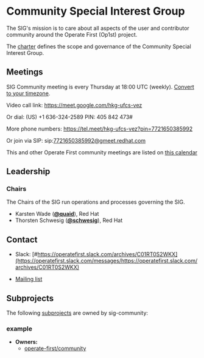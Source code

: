 <!---
This is an autogenerated file!

Please do not edit this file directly, but instead make changes to the
sigs.yaml file in the project root.

This file is part of https://github.com/operate-first/community

To understand how this file is generated, see https://git.k8s.io/community/generator/README.md
--->
# Community Special Interest Group

The SIG's mission is to care about all aspects of the user and contributor community around the Operate First (Op1st) project.

The [charter](charter.md) defines the scope and governance of the Community Special Interest Group.

## Meetings
SIG Community meeting is every Thursday at 18:00 UTC (weekly). [Convert to your timezone](http://www.thetimezoneconverter.com/?t=18:00&tz=UTC).

Video call link: https://meet.google.com/hkg-ufcs-vez

Or dial: ‪(US) +1 636-324-2589‬ PIN: ‪405 842 473‬#

More phone numbers: https://tel.meet/hkg-ufcs-vez?pin=7721650385992

Or join via SIP: sip:7721650385992@gmeet.redhat.com

This and other Operate First community meetings are listed on [this calendar](https://calendar.google.com/calendar/embed?src=operate.first.community%40gmail.com)

## Leadership

### Chairs
The Chairs of the SIG run operations and processes governing the SIG.

* Karsten Wade (**[@quaid](https://github.com/quaid)**), Red Hat
* Thorsten Schwesig (**[@schwesig](https://github.com/schwesig)**), Red Hat

## Contact
- Slack: [#https://operatefirst.slack.com/archives/C01RT0S2WKX](https://operatefirst.slack.com/messages/https://operatefirst.slack.com/archives/C01RT0S2WKX)

- [Mailing list](community@lists.operate-first.cloud)

## Subprojects

The following [subprojects][subproject-definition] are owned by sig-community:
### example
- **Owners:**
  - [operate-first/community](https://github.com/operate-first/community/blob/main/OWNERS)

[subproject-definition]: https://github.com/operate-first/community/blob/master/governance.md#subprojects
<!-- BEGIN CUSTOM CONTENT -->

<!-- END CUSTOM CONTENT -->
